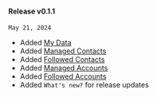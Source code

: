 #### Release v0.1.1

`May 21, 2024`

- Added [My Data](/customer-insights/my-data)
- Added [Managed Contacts](/customer-insights/my-data)
- Added [Followed Contacts](/customer-insights/my-data?subject=followed)
- Added [Managed Accounts](/customer-insights/my-data?subject=managed&tab=accounts)
- Added [Followed Accounts](/customer-insights/my-data?subject=followed&tab=accounts)
- Added `What's new?` for release updates
